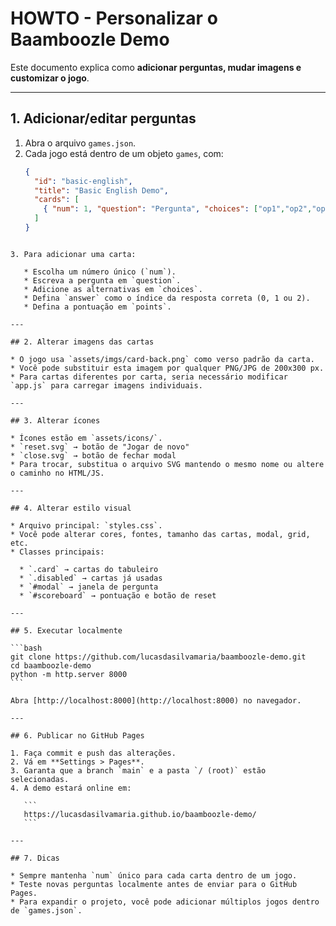 # HOWTO - Personalizar o Baamboozle Demo

Este documento explica como **adicionar perguntas, mudar imagens e customizar o jogo**.

---

## 1. Adicionar/editar perguntas
1. Abra o arquivo `games.json`.
2. Cada jogo está dentro de um objeto `games`, com:
   ```json
   {
     "id": "basic-english",
     "title": "Basic English Demo",
     "cards": [
       { "num": 1, "question": "Pergunta", "choices": ["op1","op2","op3"], "answer": 0, "points": 10 }
     ]
   }
````

3. Para adicionar uma carta:

   * Escolha um número único (`num`).
   * Escreva a pergunta em `question`.
   * Adicione as alternativas em `choices`.
   * Defina `answer` como o índice da resposta correta (0, 1 ou 2).
   * Defina a pontuação em `points`.

---

## 2. Alterar imagens das cartas

* O jogo usa `assets/imgs/card-back.png` como verso padrão da carta.
* Você pode substituir esta imagem por qualquer PNG/JPG de 200x300 px.
* Para cartas diferentes por carta, seria necessário modificar `app.js` para carregar imagens individuais.

---

## 3. Alterar ícones

* Ícones estão em `assets/icons/`.
* `reset.svg` → botão de "Jogar de novo"
* `close.svg` → botão de fechar modal
* Para trocar, substitua o arquivo SVG mantendo o mesmo nome ou altere o caminho no HTML/JS.

---

## 4. Alterar estilo visual

* Arquivo principal: `styles.css`.
* Você pode alterar cores, fontes, tamanho das cartas, modal, grid, etc.
* Classes principais:

  * `.card` → cartas do tabuleiro
  * `.disabled` → cartas já usadas
  * `#modal` → janela de pergunta
  * `#scoreboard` → pontuação e botão de reset

---

## 5. Executar localmente

```bash
git clone https://github.com/lucasdasilvamaria/baamboozle-demo.git
cd baamboozle-demo
python -m http.server 8000
```

Abra [http://localhost:8000](http://localhost:8000) no navegador.

---

## 6. Publicar no GitHub Pages

1. Faça commit e push das alterações.
2. Vá em **Settings > Pages**.
3. Garanta que a branch `main` e a pasta `/ (root)` estão selecionadas.
4. A demo estará online em:

   ```
   https://lucasdasilvamaria.github.io/baamboozle-demo/
   ```

---

## 7. Dicas

* Sempre mantenha `num` único para cada carta dentro de um jogo.
* Teste novas perguntas localmente antes de enviar para o GitHub Pages.
* Para expandir o projeto, você pode adicionar múltiplos jogos dentro de `games.json`.

